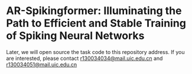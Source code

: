 # AR-Spikingformer: Illuminating the Path to Efficient and Stable Training of Spiking Neural Networks
Later, we will open source the task code to this repository address. If you are interested, please contact r130034034@mail.uic.edu.cn and r130034051@mail.uic.edu.cn
